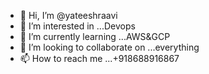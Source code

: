 - 👋 Hi, I’m @yateeshraavi
- 👀 I’m interested in ...Devops
- 🌱 I’m currently learning ...AWS&GCP
- 💞️ I’m looking to collaborate on ...everything
- 📫 How to reach me ...+918688916867

<!---
yateeshraavi/yateeshraavi is a ✨ special ✨ repository because its `README.md` (this file) appears on your GitHub profile.
You can click the Preview link to take a look at your changes.
--->
